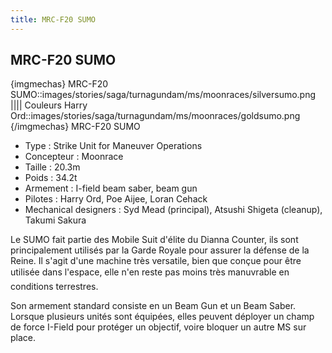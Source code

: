 ```yaml
---
title: MRC-F20 SUMO
---
```


MRC-F20 SUMO
------------

{imgmechas}
MRC-F20 SUMO::images/stories/saga/turnagundam/ms/moonraces/silversumo.png
||||
Couleurs Harry Ord::images/stories/saga/turnagundam/ms/moonraces/goldsumo.png
{/imgmechas}
MRC-F20 SUMO


* Type : Strike Unit for Maneuver Operations
* Concepteur : Moonrace
* Taille : 20.3m
* Poids : 34.2t
* Armement : I-field beam saber, beam gun
* Pilotes : Harry Ord, Poe Aijee, Loran Cehack
* Mechanical designers : Syd Mead (principal), Atsushi Shigeta (cleanup), Takumi Sakura


Le SUMO fait partie des Mobile Suit d'élite du Dianna Counter, ils sont principalement utilisés par la Garde Royale pour assurer la défense de la Reine. Il s'agit d'une machine très versatile, bien que conçue pour être utilisée dans l'espace, elle n'en reste pas moins très manuvrable en conditions terrestres.


Son armement standard consiste en un Beam Gun et un Beam Saber. Lorsque plusieurs unités sont équipées, elles peuvent déployer un champ de force I-Field pour protéger un objectif, voire bloquer un autre MS sur place.




 

